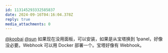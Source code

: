 ```yaml
---
id: 113145293332585837
date: 2024-09-16T04:16:04.378Z
reply: true
media_attachments: 0
---
```


[@koobai](https://mastodon.social/@koobai) [@sun](https://jiong.us/@sun) 如果现在没用面板，可以安装，如果是从宝塔换到 1panel，好像没必要。Webhook 可以用 Docker 部署一个。宝塔好像有 Webhook。

